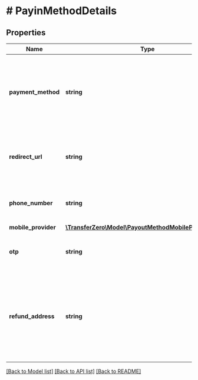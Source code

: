 # # PayinMethodDetails

## Properties

Name | Type | Description | Notes
------------ | ------------- | ------------- | -------------
**payment_method** | **string** | The payment method which the sender will use to make the payments. Options are &#x60;bank&#x60;, &#x60;card&#x60; or you can leave empty to support both. | [optional] 
**redirect_url** | **string** | This is where the sender should be redirected back when the payment has been finished | [optional] 
**phone_number** | **string** | The phone number where the funds should be collected from | [optional] 
**mobile_provider** | [**\TransferZero\Model\PayoutMethodMobileProviderEnum**](PayoutMethodMobileProviderEnum.md) |  | [optional] 
**otp** | **string** | The OTP that the sender received in otp verified ussd popup ux flow. | [optional] 
**refund_address** | **string** | Please make sure the refund_address is a valid BTC address belonging to the sender, as that is going to be used in case the transaction has to be refunded. | [optional] 

[[Back to Model list]](../../README.md#documentation-for-models) [[Back to API list]](../../README.md#documentation-for-api-endpoints) [[Back to README]](../../README.md)



